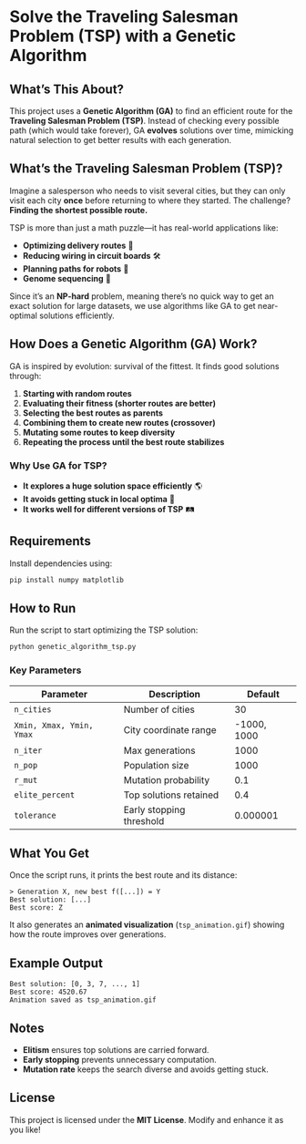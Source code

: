 # Solve the Traveling Salesman Problem (TSP) with a Genetic Algorithm

## What’s This About?

This project uses a **Genetic Algorithm (GA)** to find an efficient route for the **Traveling Salesman Problem (TSP)**. Instead of checking every possible path (which would take forever), GA **evolves** solutions over time, mimicking natural selection to get better results with each generation.

## What’s the Traveling Salesman Problem (TSP)?

Imagine a salesperson who needs to visit several cities, but they can only visit each city **once** before returning to where they started. The challenge? **Finding the shortest possible route.**

TSP is more than just a math puzzle—it has real-world applications like:

- **Optimizing delivery routes** 🚚
- **Reducing wiring in circuit boards** 🛠️
- **Planning paths for robots** 🤖
- **Genome sequencing** 🧬

Since it’s an **NP-hard** problem, meaning there’s no quick way to get an exact solution for large datasets, we use algorithms like GA to get near-optimal solutions efficiently.

## How Does a Genetic Algorithm (GA) Work?

GA is inspired by evolution: survival of the fittest. It finds good solutions through:

1. **Starting with random routes**
2. **Evaluating their fitness (shorter routes are better)**
3. **Selecting the best routes as parents**
4. **Combining them to create new routes (crossover)**
5. **Mutating some routes to keep diversity**
6. **Repeating the process until the best route stabilizes**

### Why Use GA for TSP?

- **It explores a huge solution space efficiently** 🌎
- **It avoids getting stuck in local optima** 🚀
- **It works well for different versions of TSP** 🛤️

## Requirements

Install dependencies using:

```bash
pip install numpy matplotlib
```

## How to Run

Run the script to start optimizing the TSP solution:

```python
python genetic_algorithm_tsp.py
```

### Key Parameters

| Parameter  | Description | Default |
|------------|-------------|----------|
| `n_cities` | Number of cities | 30 |
| `Xmin, Xmax, Ymin, Ymax` | City coordinate range | -1000, 1000 |
| `n_iter` | Max generations | 1000 |
| `n_pop` | Population size | 1000 |
| `r_mut` | Mutation probability | 0.1 |
| `elite_percent` | Top solutions retained | 0.4 |
| `tolerance` | Early stopping threshold | 0.000001 |

## What You Get

Once the script runs, it prints the best route and its distance:

```
> Generation X, new best f([...]) = Y
Best solution: [...]
Best score: Z
```

It also generates an **animated visualization** (`tsp_animation.gif`) showing how the route improves over generations.

## Example Output

```
Best solution: [0, 3, 7, ..., 1]
Best score: 4520.67
Animation saved as tsp_animation.gif
```

## Notes

- **Elitism** ensures top solutions are carried forward.
- **Early stopping** prevents unnecessary computation.
- **Mutation rate** keeps the search diverse and avoids getting stuck.

## License

This project is licensed under the **MIT License**. Modify and enhance it as you like!

